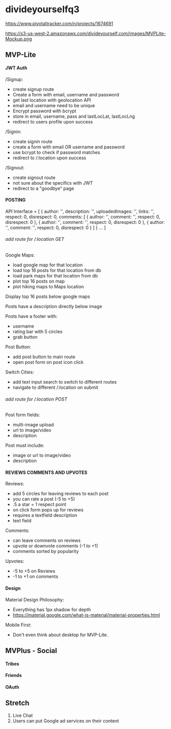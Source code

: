# divideyourselfq3

https://www.pivotaltracker.com/n/projects/1674691

https://s3-us-west-2.amazonaws.com/divideyourself.com/images/MVPLite-Mockup.png

## MVP-Lite


#### JWT Auth

/Signup:
- create signup route
- Create a form with email, username and password
- get last location with geolocation API
- email and username need to be unique
- Encrypt password with bcrypt
- store in email, username, pass and lastLocLat, lastLocLng
- redirect to users profile upon success

/Signin:
- create signin route
- create a form with email OR username and password
- use bcrypt to check if password matches
- redirect to /:location upon success

/Signout:
- create signout route
- not sure about the specifics with JWT
- redirect to a "goodbye" page

#### POSTING

API Interface = [
  {
    author: '',
    description: '',
    uploadedImages: '',
    links: '',
    respect: 0,
    disrespect: 0,
    comments: [
      {
        author: '',
        comment: '',
        respect: 0,
        disrespect: 0
      },
      {
        author: '',
        comment: '',
        respect: 0,
        disrespect: 0
      },
      {
        author: '',
        comment: '',
        respect: 0,
        disrespect: 0
      }
    ]
  }
  ...
]

###### add route for /:location GET

Google Maps:
- load google map for that location
- load top 16 posts for that location from db
- load park maps for that location from db
- plot top 16 posts on map
- plot hiking maps to Maps location

Display top 16 posts below google maps

Posts have a description directly below image

Posts have a footer with:
- username
- rating bar with 5 circles
- grab button

Post Button:
- add post button to main route
- open post form on post icon click

Switch Cities:
- add text input search to switch to different routes
- navigate to different /:location on submit

###### add route for /:location POST

Post form fields:
- multi-image upload
- url to image/video
- description

Post must include:
- image or url to image/video
- description


#### REVIEWS COMMENTS AND UPVOTES

Reviews:
- add 5 circles for leaving reviews to each post
- you can rate a post (-5 to +5)
- .5 a star = 1 respect point
- on click form pops up for reviews
- requires a textfield description
- text field

Comments:
- can leave comments on reviews
- upvote or downvote comments (-1 to +1)
- comments sorted by popularity

Upvotes:
- -5 to +5 on Reviews
- -1 to +1 on comments

#### Design

Material Design Philosophy:
- Everything has 1px shadow for depth
- https://material.google.com/what-is-material/material-properties.html

Mobile First:
- Don't even think about desktop for MVP-Lite.


## MVPlus - Social

#### Tribes

#### Friends

#### OAuth

## Stretch
1. Live Chat
2. Users can put Google ad services on their content

